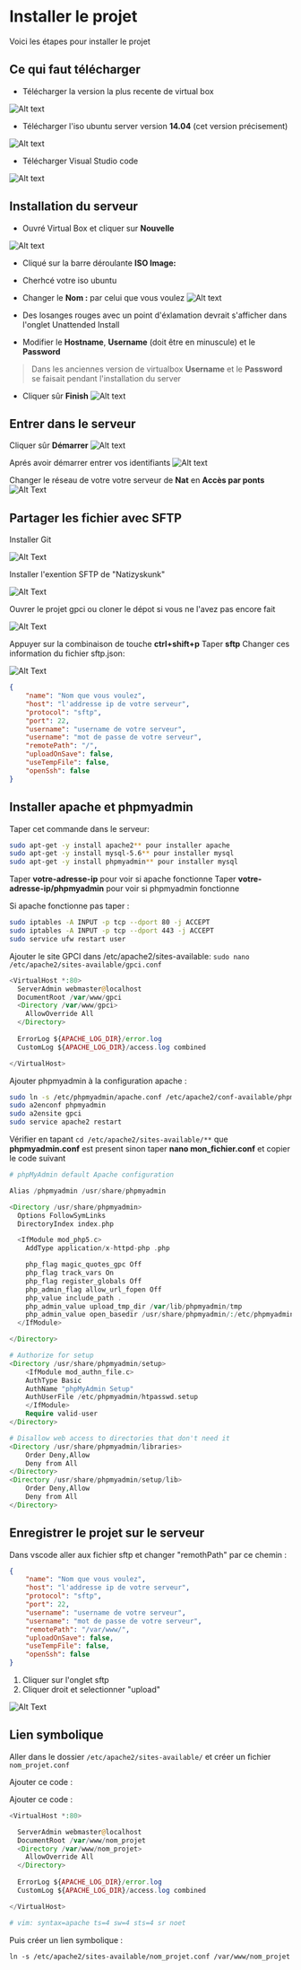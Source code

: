 # Installer le projet

Voici les étapes pour installer le projet

## Ce qui faut télécharger

- Télécharger la version la plus recente de virtual box

![Alt text](img/virtual-box.png)

- Télécharger l'iso ubuntu server version **14.04** (cet version précisement)

![Alt text](img/serveur-ubuntu-14-04.png)

- Télécharger Visual Studio code

![Alt text](img/vscode.png)

## Installation du serveur  

- Ouvré Virtual Box et cliquer sur **Nouvelle**

![Alt text](img/interface-virtualbox.png)

- Cliqué sur la barre déroulante **ISO Image:**
- Cherhcé votre iso ubuntu
- Changer le **Nom :** par celui que vous voulez
![Alt text](img/choisir-iso.png)

- Des losanges rouges avec un point d'éxlamation devrait s'afficher dans l'onglet Unattended Install
- Modifier le **Hostname**, **Username** (doit être en minuscule) et le **Password**

> Dans les anciennes version de virtualbox **Username** et le **Password** se faisait pendant l'installation du server

- Cliquer sûr **Finish**
![Alt text](img/changer-identifiant.png)

## Entrer dans le serveur  

Cliquer sûr **Démarrer**
![Alt text](img/demarrer-serveur.png)

Aprés avoir démarrer entrer vos identifiants
![Alt text](img/identifiant-seveur.png)

Changer le réseau de votre votre serveur de **Nat** en **Accès par ponts**
![Alt Text](gif/changer-reseau.gif)

## Partager les fichier avec SFTP

Installer Git

![Alt Text](img/git.png)

Installer l'exention SFTP de "Natizyskunk"

![Alt Text](gif/extension-sftp.gif)

Ouvrer le projet gpci ou cloner le dépot si vous ne l'avez pas encore fait

![Alt Text](gif/cloner-projet.gif)

Appuyer sur la combinaison de touche **ctrl+shift+p**
Taper **sftp**
Changer ces information du fichier sftp.json:

![Alt Text](gif/sftp.gif)

```json
{
    "name": "Nom que vous voulez",
    "host": "l'addresse ip de votre serveur",
    "protocol": "sftp",
    "port": 22,
    "username": "username de votre serveur",
    "username": "mot de passe de votre serveur",
    "remotePath": "/",
    "uploadOnSave": false,
    "useTempFile": false,
    "openSsh": false
}
```

## Installer apache et phpmyadmin

Taper cet commande dans le serveur:

```bash
sudo apt-get -y install apache2** pour installer apache
sudo apt-get -y install mysql-5.6** pour installer mysql
sudo apt-get -y install phpmyadmin** pour installer mysql
```

Taper **votre-adresse-ip** pour voir si apache fonctionne
Taper **votre-adresse-ip/phpmyadmin** pour voir si phpmyadmin fonctionne

Si apache fonctionne pas taper :

```bash
sudo iptables -A INPUT -p tcp --dport 80 -j ACCEPT
sudo iptables -A INPUT -p tcp --dport 443 -j ACCEPT
sudo service ufw restart user
```

Ajouter le site GPCI dans /etc/apache2/sites-available:
`sudo nano /etc/apache2/sites-available/gpci.conf`

```php
<VirtualHost *:80>
  ServerAdmin webmaster@localhost
  DocumentRoot /var/www/gpci
  <Directory /var/www/gpci>
    AllowOverride All
  </Directory>      
  
  ErrorLog ${APACHE_LOG_DIR}/error.log
  CustomLog ${APACHE_LOG_DIR}/access.log combined

</VirtualHost>
```

Ajouter phpmyadmin à la configuration apache :

```bash
sudo ln -s /etc/phpmyadmin/apache.conf /etc/apache2/conf-available/phpmyadmin.conf
sudo a2enconf phpmyadmin
sudo a2ensite gpci
sudo service apache2 restart
```

Vérifier en tapant `cd /etc/apache2/sites-available/**` que **phpmyadmin.conf** est present sinon taper **nano mon_fichier.conf** et copier le code suivant

```php
# phpMyAdmin default Apache configuration

Alias /phpmyadmin /usr/share/phpmyadmin

<Directory /usr/share/phpmyadmin>
  Options FollowSymLinks
  DirectoryIndex index.php

  <IfModule mod_php5.c>
    AddType application/x-httpd-php .php

    php_flag magic_quotes_gpc Off
    php_flag track_vars On
    php_flag register_globals Off
    php_admin_flag allow_url_fopen Off
    php_value include_path .
    php_admin_value upload_tmp_dir /var/lib/phpmyadmin/tmp
    php_admin_value open_basedir /usr/share/phpmyadmin/:/etc/phpmyadmin/:/var/lib/phpmyadmin/:/usr/share/php/php-gettext/:/usr/share/javascript/
  </IfModule>

</Directory>

# Authorize for setup
<Directory /usr/share/phpmyadmin/setup>
    <IfModule mod_authn_file.c>
    AuthType Basic
    AuthName "phpMyAdmin Setup"
    AuthUserFile /etc/phpmyadmin/htpasswd.setup
    </IfModule>
    Require valid-user
</Directory>

# Disallow web access to directories that don't need it
<Directory /usr/share/phpmyadmin/libraries>
    Order Deny,Allow
    Deny from All
</Directory>
<Directory /usr/share/phpmyadmin/setup/lib>
    Order Deny,Allow
    Deny from All
</Directory>
```

## Enregistrer le projet sur le serveur

Dans vscode aller aux fichier sftp et changer "remothPath" par ce chemin :

```json
{
    "name": "Nom que vous voulez",
    "host": "l'addresse ip de votre serveur",
    "protocol": "sftp",
    "port": 22,
    "username": "username de votre serveur",
    "username": "mot de passe de votre serveur",
    "remotePath": "/var/www/",
    "uploadOnSave": false,
    "useTempFile": false,
    "openSsh": false
}
```

1. Cliquer sur l'onglet sftp
1. Cliquer droit et selectionner "upload"

![Alt Text](img/sftp-upload.png)

## Lien symbolique

Aller dans le dossier `/etc/apache2/sites-available/` et créer un fichier `nom_projet.conf`

Ajouter ce code :

Ajouter ce code :

```php
<VirtualHost *:80>

  ServerAdmin webmaster@localhost
  DocumentRoot /var/www/nom_projet
  <Directory /var/www/nom_projet>
    AllowOverride All
  </Directory>      
  
  ErrorLog ${APACHE_LOG_DIR}/error.log
  CustomLog ${APACHE_LOG_DIR}/access.log combined

</VirtualHost>

# vim: syntax=apache ts=4 sw=4 sts=4 sr noet
```

Puis créer un lien symbolique :  

`ln -s /etc/apache2/sites-available/nom_projet.conf /var/www/nom_projet`
